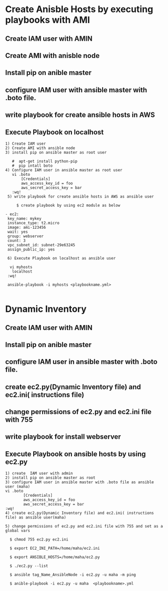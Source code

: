 # Create Anisble Hosts by executing playbooks with AMI
   ## Create IAM user with AMIN
   ## Create AMI with anisble node
   ## Install pip on anible master
   ## configure IAM user with ansible master  with .boto file.
   ## write playbook for create ansible hosts in AWS
   ## Execute Playbook on localhost

   ```
   1) Create IAM user 
   2) Create AMI with ansible node
   3) install pip on ansible master as root user

      #  apt-get install python-pip
      #  pip intall boto
   4) Configure IAM user in ansible master as root user
      vi .boto
          [Credentials]
          aws_access_key_id = foo
          aws_secret_access_key = bar
      :wq!
    5) write playbook for create ansible hosts in AWS as ansible user
      
        $ create playbook by using ec2 module as below

   - ec2:
    key_name: mykey
    instance_type: t2.micro
    image: ami-123456
    wait: yes
    group: webserver
    count: 3
    vpc_subnet_id: subnet-29e63245
    assign_public_ip: yes

    6) Execute Playbook on localhost as ansible user

     vi myhosts
      localhost
    :wq!

    ansible-playbook -i myhosts <playbookname.yml>
       

   ```


   # Dynamic Inventory 

  ## Create IAM user with AMIN
  ## Install pip on anible master
  ## configure IAM user in ansible master  with .boto file.
  ## create ec2.py(Dynamic Inventory file) and ec2.ini( instructions file)
  ## change permissions of ec2.py and ec2.ini file with 755
  ## write playbook for install webserver 
  ## Execute Playbook on ansible hosts  by using ec2.py

  ```
  1) create  IAM user with admin
  2) install pip on ansible master as root
  3) configure IAM user in ansible master with .boto file as ansible user (maha) 
  vi .boto
          [Credentials]
          aws_access_key_id = foo
          aws_secret_access_key = bar
  :wq!
  4) create ec2.py(Dynamic Inventory file) and ec2.ini( instructions file) as ansible user(maha)

  5) change permissions of ec2.py and ec2.ini file with 755 and set as a global vars
     
    $ chmod 755 ec2.py ec2.ini
    
    $ export EC2_INI_PATH=/home/maha/ec2.ini

    $ export ANSIBLE_HOSTS=/home/maha/ec2.py

    $ ./ec2.py --list

    $ ansible tag_Name_AnsibleNode -i ec2.py -u maha -m ping

    $ anible-playbook -i ec2.py -u maha  <playbookname>.yml


  ```



